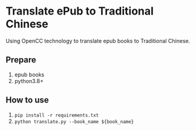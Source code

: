 # Translate ePub to Traditional Chinese

Using OpenCC technology to translate epub books to Traditional Chinese.

## Prepare

1. epub books
2. python3.8+

## How to use

1. `pip install -r requirements.txt`
2. `python translate.py --book_name ${book_name}`
